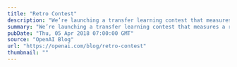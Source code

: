 ```yaml
---
title: "Retro Contest"
description: "We’re launching a transfer learning contest that measures a reinforcement learning algorithm’s ability to generalize from previous experience."
summary: "We’re launching a transfer learning contest that measures a reinforcement learning algorithm’s ability to generalize from previous experience."
pubDate: "Thu, 05 Apr 2018 07:00:00 GMT"
source: "OpenAI Blog"
url: "https://openai.com/blog/retro-contest"
thumbnail: ""
---
```


